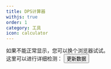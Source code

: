 ```yaml
---
title: DPS计算器
withjs: true
order: 1
category: 工具
icon: calculator
---
```

<span id="update_prompt">
如果不能正常显示，您可以换个浏览器试试。<br>这里可以进行详细检测：<http://ruanyf.github.io/es-checker/index.cn.html>
</span>
<button id="btn_update_data" type="button" class="btn btn-primary" onclick="localStorage.clear();location.reload();">更新数据</button>

